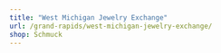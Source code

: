 ```yaml
---
title: "West Michigan Jewelry Exchange"
url: /grand-rapids/west-michigan-jewelry-exchange/
shop: Schmuck
---
```

